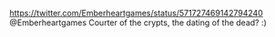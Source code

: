 https://twitter.com/Emberheartgames/status/571727469142794240 @Emberheartgames  Courter of the crypts, the dating of the dead? :)